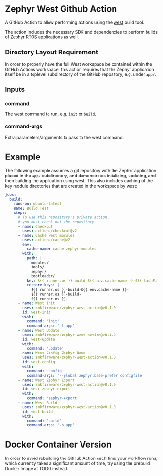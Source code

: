 # Zephyr West Github Action

A GitHub Action to allow performing actions using the [west](https://docs.zephyrproject.org/latest/guides/west/index.html) build tool.

The action includes the necessary SDK and dependencies to perform builds of [Zephyr RTOS](https://zephyrproject.org/) applications as well.

## Directory Layout Requirement

In order to properly have the full West workspace be contained within the GitHub Actions workspace, this action requires
that the Zephyr application itself be in a toplevel subdirectory of the GitHub repository, e.g. under `app/`.

## Inputs

### command

The west command to run, e.g. `init` or `build`.

### command-args

Extra parameters/arguments to pass to the west command.

# Example

The following example assumes a git repository with the Zephyr application
placed in the `app/` subdirectory, and demonstrates initalizing, updating, and
then building the application using west. This also includes caching of the
key module directories that are created in the workspace by west:

```yaml
jobs:
  build:
    runs-on: ubuntu-latest
    name: Build Test
    steps:
      # To use this repository's private action,
      # you must check out the repository
      - name: Checkout
        uses: actions/checkout@v2
      - name: Cache west modules
        uses: actions/cache@v2
        env:
          cache-name: cache-zephyr-modules
        with:
          path: |
            modules/
            tools/
            zephyr/
            bootloader/
          key: ${{ runner.os }}-build-${{ env.cache-name }}-${{ hashFiles('app/west.yml') }}
          restore-keys: |
            ${{ runner.os }}-build-${{ env.cache-name }}-
            ${{ runner.os }}-build-
            ${{ runner.os }}-
      - name: West Init
        uses: zmkfirmware/zephyr-west-action@v0.1.0
        id: west-init
        with:
          command: 'init'
          command-args: '-l app'
      - name: West Update
        uses: zmkfirmware/zephyr-west-action@v0.1.0
        id: west-update
        with:
          command: 'update'
      - name: West Config Zephyr Base
        uses: zmkfirmware/zephyr-west-action@v0.1.0
        id: west-config
        with:
          command: 'config'
          command-args: '--global zephyr.base-prefer configfile'
      - name: West Zephyr Export
        uses: zmkfirmware/zephyr-west-action@v0.1.0
        id: west-zephyr-export
        with:
          command: 'zephyr-export'
      - name: West Build
        uses: zmkfirmware/zephyr-west-action@v0.1.0
        id: west-build
        with:
          command: 'build'
          command-args: '-s app'
```

# Docker Container Version

In order to avoid rebuilding the GitHub Action each time your workflow runs, which currently
takes a significant amount of time, try using the prebuild Docker Image at TODO instead.
